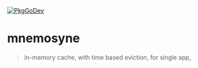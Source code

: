 [![PkgGoDev](https://pkg.go.dev/badge/dc0d/mnemosyne)](https://pkg.go.dev/github.com/dc0d/mnemosyne)


# mnemosyne

> in-memory cache, with time based eviction, for single app,
